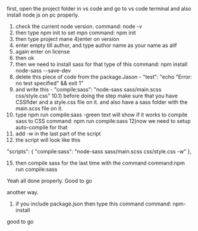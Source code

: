 first, open the project folder in vs code and go to vs code terminal and also 
install node js on pc properly.

1) check the current node version. 
command: node -v
2) then type npm init to set mpn
command: npm init
3) then type project mane
4)enter on version
5) enter empty till author, and type author name as your name as alif
6) again enter on license 
7) then ok 
8) then we need to install sass for that type of this 
command: npm install node-sass --save-dev
9) delete this piece of code from the package.Jason -  "test": "echo \"Error: no test specified\" && exit 1"
10) and write this - "compile:sass": "node-sass sass/main.scss css/style.css"
10.1) before doing the step make sure that you have CSSflder and a style.css file on it.
      and also have a sass folder with the main.scss file on it.
11) type npm run compile:sass -green text will show if it works to compile sass to CSS
command: npm run compile:sass
12)now we need to setup auto-compile for that 
13) add -w in the last part of the script 
14) the script will look like this

"scripts": {
    "compile:sass": "node-sass sass/main.scss css/style.css -w"
  },

  15) then compile sass for the last time with the command
  command:npm run compile:sass

  Yeah all done properly.
  Good to go
  


another way.
      
1) if you include package.json then type this command
command: npm-install

good to go
